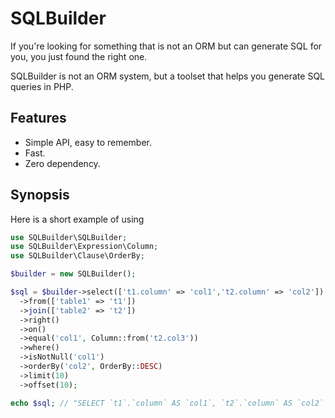 # SQLBuilder

If you're looking for something that is not an ORM but can generate SQL for you, you just found the right one.

SQLBuilder is not an ORM system, but a toolset that helps you generate SQL queries in PHP.

## Features

* Simple API, easy to remember.
* Fast.
* Zero dependency.

## Synopsis

Here is a short example of using

```php
use SQLBuilder\SQLBuilder;
use SQLBuilder\Expression\Column;
use SQLBuilder\Clause\OrderBy;

$builder = new SQLBuilder();

$sql = $builder->select(['t1.column' => 'col1','t2.column' => 'col2'])
  ->from(['table1' => 't1'])
  ->join(['table2' => 't2'])
  ->right()
  ->on()
  ->equal('col1', Column::from('t2.col3'))
  ->where()
  ->isNotNull('col1')
  ->orderBy('col2', OrderBy::DESC)
  ->limit(10)
  ->offset(10);

echo $sql; // "SELECT `t1`.`column` AS `col1`, `t2`.`column` AS `col2` FROM `table1` AS `t1` RIGHT JOIN `table2` AS `t2` ON (`col1` = `t2`.`col3`) WHERE `col1` IS NOT NULL ORDER BY `col2` DESC LIMIT 10 OFFSET 10"
```
